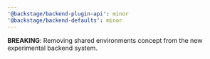 ```yaml
---
'@backstage/backend-plugin-api': minor
'@backstage/backend-defaults': minor
---
```


**BREAKING**: Removing shared environments concept from the new experimental backend system.
